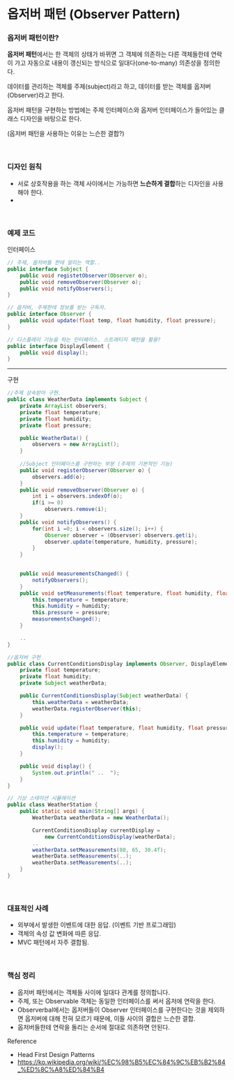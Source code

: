 옵저버 패턴 (Observer Pattern)
===

### 옵저버 패턴이란?

**옵저버 패턴**에서는 한 객체의 상태가 바뀌면 그 객체에 의존하는 다른 객체들한테 연락이 가고 자동으로 내용이 갱신되는 방식으로 일대다(one-to-many) 의존성을 정의한다.

데이터를 관리하는 객체를 주제(subject)라고 하고, 데이터를 받는 객체를 옵저버(Observer)라고 한다.

옵저버 패턴을 구현하는 방법에는 주제 인터페이스와 옵저버 인터페이스가 들어있는 클래스 디자인을 바탕으로 한다.

(옵저버 패턴을 사용하는 이유는 느슨한 결합?)

<br>

### 디자인 원칙

- 서로 상호작용을 하는 객체 사이에서는 가능하면 **느슨하게 결합**하는 디자인을 사용해야 한다.
- 

<br>

### 예제 코드

인터페이스

~~~java
// 주제, 옵저버들 한테 알리는 역할..
public interface Subject {
    public void registetObserver(Observer o);
    public void removeObserver(Observer o);
    public void notifyObservers();
}
~~~
~~~java
// 옵저버, 주제한테 정보를 받는 구독자.
public interface Observer {
    public void update(float temp, float humidity, float pressure);
}
~~~
~~~java
// 디스플레이 기능을 하는 인터페이스. 스트래티지 패턴을 활용?
public interface DisplayElement {
    public void display();
}
~~~

---

구현

~~~java
//주제 상속받아 구현.
public class WeatherData implements Subject {
    private ArrayList observers;
    private float temperature;
    private float humidity;
    private float pressure;

    public WeatherData() {
        observers = new ArrayList();
    }
    
    //Subject 인터페이스를 구현하는 부분 (주제의 기본적인 기능)
    public void registerObserver(Observer o) {
        observers.add(o);
    }
    public void removeObserver(Observer o) {
        int i = observers.indexOf(o);
        if(i >= 0)
            observers.remove(i);
    }
    public void notifyObservers() {
        for(int i =0; i < observers.size(); i++) {
            Observer observer = (Observser) observers.get(i);
            observer.update(temperature, humidity, pressure);
        }
    }

    
    public void measurementsChanged() {
        notifyObservers();
    }
    public void setMeasurements(float temperature, float humidity, float pressure) {
        this.temperature = temperature;
        this.humidity = humidity;
        this.pressure = pressure;
        measurementsChanged();
    }

    ..
}
~~~
~~~java
//옵저버 구현
public class CurrentConditionsDisplay implements Observer, DisplayElement {
    private float temperature;
    private float humidity;
    private Subject weatherData;

    public CurrentConditionsDisplay(Subject weatherData) {
        this.weatherData = weatherData;
        weatherData.registerObserver(this);
    }

    public void update(float temperature, float humidity, float pressure) {
        this.temperature = temperature;
        this.humidity = humidity;
        display();
    }

    public void display() {
        System.out.println(" ..  ");
    }
}
~~~
~~~java
// 기상 스테이션 시뮬레이션
public class WeatherStation {
    public static void main(String[] args) {
        WeatherData weatherData = new WeatherData();

        CurrentConditionsDisplay currentDisplay = 
            new CurrentConditionsDisplay(weatherData);
        ..
        weatherData.setMeasurements(80, 65, 30.4f);
        weatherData.setMeasurements(..);
        weatherData.setMeasurements(..);
    }
}
~~~

<br>

### 대표적인 사례

- 외부에서 발생한 이벤트에 대한 응답. (이벤트 기반 프로그래밍)
- 객체의 속성 값 변화에 따른 응답.
- MVC 패턴에서 자주 결합됨.

<br>

### 핵심 정리
- 옵저버 패턴에서는 객체들 사이에 일대다 관계를 정의합니다.
- 주제, 또는 Observable 객체는 동일한 인터페이스를 써서 옵저에 연락을 한다.
- Observerbal에서는 옵저버들이 Observer 인터페이스를 구현한다는 것을 제외하면 옵저버에 대해 전혀 모르기 때문에, 이들 사이의 결합은 느슨한 결합.
- 옵저버들한테 연락을 돌리는 순서에 절대로 의존하면 안된다.

Reference
- Head First Design Patterns
- https://ko.wikipedia.org/wiki/%EC%98%B5%EC%84%9C%EB%B2%84_%ED%8C%A8%ED%84%B4